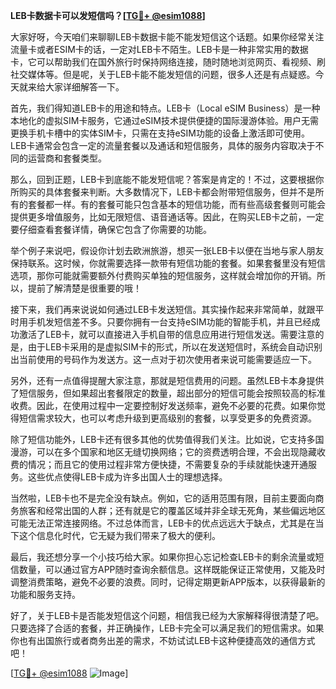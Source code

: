 **LEB卡数据卡可以发短信吗？[[TG💪+ @esim1088](https://t.me/s/esim1088)]**

大家好呀，今天咱们来聊聊LEB卡数据卡能不能发短信这个话题。如果你经常关注流量卡或者ESIM卡的话，一定对LEB卡不陌生。LEB卡是一种非常实用的数据卡，它可以帮助我们在国外旅行时保持网络连接，随时随地浏览网页、看视频、刷社交媒体等。但是呢，关于LEB卡能不能发短信的问题，很多人还是有点疑惑。今天就来给大家详细解答一下。

首先，我们得知道LEB卡的用途和特点。LEB卡（Local eSIM Business）是一种本地化的虚拟SIM卡服务，它通过eSIM技术提供便捷的国际漫游体验。用户无需更换手机卡槽中的实体SIM卡，只需在支持eSIM功能的设备上激活即可使用。LEB卡通常会包含一定的流量套餐以及通话和短信服务，具体的服务内容取决于不同的运营商和套餐类型。

那么，回到正题，LEB卡到底能不能发短信呢？答案是肯定的！不过，这要根据你所购买的具体套餐来判断。大多数情况下，LEB卡都会附带短信服务，但并不是所有的套餐都一样。有的套餐可能只包含基本的短信功能，而有些高级套餐则可能会提供更多增值服务，比如无限短信、语音通话等。因此，在购买LEB卡之前，一定要仔细查看套餐详情，确保它包含了你需要的功能。

举个例子来说吧，假设你计划去欧洲旅游，想买一张LEB卡以便在当地与家人朋友保持联系。这时候，你就需要选择一款带有短信功能的套餐。如果套餐里没有短信选项，那你可能就需要额外付费购买单独的短信服务，这样就会增加你的开销。所以，提前了解清楚是很重要的哦！

接下来，我们再来说说如何通过LEB卡发送短信。其实操作起来非常简单，就跟平时用手机发短信差不多。只要你拥有一台支持eSIM功能的智能手机，并且已经成功激活了LEB卡，就可以直接进入手机自带的信息应用进行短信发送。需要注意的是，由于LEB卡采用的是虚拟SIM卡的形式，所以在发送短信时，系统会自动识别出当前使用的号码作为发送方。这一点对于初次使用者来说可能需要适应一下。

另外，还有一点值得提醒大家注意，那就是短信费用的问题。虽然LEB卡本身提供了短信服务，但如果超出套餐限定的数量，超出部分的短信可能会按照较高的标准收费。因此，在使用过程中一定要控制好发送频率，避免不必要的花费。如果你觉得短信需求较大，也可以考虑升级到更高级别的套餐，以享受更多的免费资源。

除了短信功能外，LEB卡还有很多其他的优势值得我们关注。比如说，它支持多国漫游，可以在多个国家和地区无缝切换网络；它的资费透明合理，不会出现隐藏收费的情况；而且它的使用过程非常方便快捷，不需要复杂的手续就能快速开通服务。这些优点使得LEB卡成为许多出国人士的理想选择。

当然啦，LEB卡也不是完全没有缺点。例如，它的适用范围有限，目前主要面向商务旅客和经常出国的人群；还有就是它的覆盖区域并非全球无死角，某些偏远地区可能无法正常连接网络。不过总体而言，LEB卡的优点远远大于缺点，尤其是在当下这个信息化时代，它无疑为我们带来了极大的便利。

最后，我还想分享一个小技巧给大家。如果你担心忘记检查LEB卡的剩余流量或短信数量，可以通过官方APP随时查询余额信息。这样既能保证正常使用，又能及时调整消费策略，避免不必要的浪费。同时，记得定期更新APP版本，以获得最新的功能和服务支持。

好了，关于LEB卡是否能发短信这个问题，相信我已经为大家解释得很清楚了吧。只要选择了合适的套餐，并正确操作，LEB卡完全可以满足我们的短信需求。如果你也有出国旅行或者商务出差的需求，不妨试试LEB卡这种便捷高效的通信方式吧！

[[TG💪+ @esim1088](https://t.me/s/esim1088) ![Image](https://i.postimg.cc/4NQfJmqS/Snipaste-2025-05-13-00-14-12.png)]